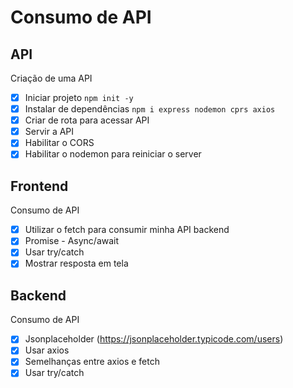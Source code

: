 # Consumo de API

## API

Criação de uma API

- [x] Iniciar projeto `npm init -y`
- [x] Instalar de dependências `npm i express nodemon cprs axios`
- [x] Criar de rota para acessar API
- [x] Servir a API
- [x] Habilitar o CORS
- [x] Habilitar o nodemon para reiniciar o server

## Frontend

Consumo de API

- [x] Utilizar o fetch para consumir minha API backend
- [x] Promise - Async/await
- [x] Usar try/catch
- [x] Mostrar resposta em tela

## Backend

Consumo de API

- [x] Jsonplaceholder (https://jsonplaceholder.typicode.com/users)
- [x] Usar axios
- [x] Semelhanças entre axios e fetch
- [x] Usar try/catch
